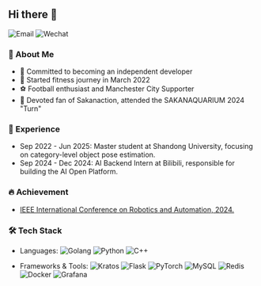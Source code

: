 ## Hi there 👋

![Email](https://img.shields.io/badge/lirity1024@outlook.com-0078D4?logo=gmail&logoColor=white)
![Wechat](https://img.shields.io/badge/Lirity1024-07C160?logo=wechat&logoColor=white)

<!--
**Lirity/Lirity** is a ✨ _special_ ✨ repository because its `README.md` (this file) appears on your GitHub profile.

Here are some ideas to get you started:

- 🔭 I’m currently working on ...
- 🌱 I’m currently learning ...
- 👯 I’m looking to collaborate on ...
- 🤔 I’m looking for help with ...
- 💬 Ask me about ...
- 📫 How to reach me: ...
- 😄 Pronouns: ...
- ⚡ Fun fact: ...
-->

### 🌟 About Me

- 🥸 Committed to becoming an independent developer
- 💪 Started fitness journey in March 2022
- ⚽ Football enthusiast and Manchester City Supporter
- 🎵 Devoted fan of Sakanaction, attended the SAKANAQUARIUM 2024 "Turn"

### 💼 Experience

- Sep 2022 - Jun 2025: Master student at Shandong University, focusing on category-level object pose estimation.
- Sep 2024 - Dec 2024: AI Backend Intern at Bilibili, responsible for building the AI Open Platform.

### 🔥 Achievement

- [IEEE International Conference on Robotics and Automation, 2024.](https://ieeexplore.ieee.org/abstract/document/10610570)

### 🛠️ Tech Stack

- Languages:
![Golang](https://img.shields.io/badge/-Golang-00ADD8?logo=go&logoColor=white)
![Python](https://img.shields.io/badge/-Python-3776AB?logo=python&logoColor=white)
![C++](https://img.shields.io/badge/-C++-00599C?logo=c%2b%2b&logoColor=white)

- Frameworks & Tools:
![Kratos](https://img.shields.io/badge/-Kratos-FF2626?logo=go&logoColor=white)
![Flask](https://img.shields.io/badge/-Flask-F27C3C?logo=flask&logoColor=white)
![PyTorch](https://img.shields.io/badge/-PyTorch-EE4C2C?logo=pytorch&logoColor=white)
![MySQL](https://img.shields.io/badge/-MySQL-4479A1?logo=mysql&logoColor=white)
![Redis](https://img.shields.io/badge/-Redis-DC382D?logo=redis&logoColor=white)
![Docker](https://img.shields.io/badge/-Docker-2496ED?logo=docker&logoColor=white)
![Grafana](https://img.shields.io/badge/-Grafana-F46800?logo=grafana&logoColor=white)
